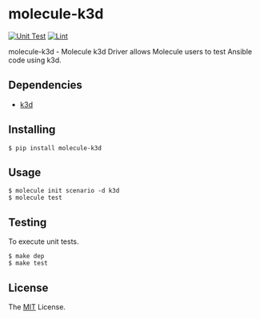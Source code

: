 # molecule-k3d

[![Unit Test](https://github.com/retr0h/molecule-k3d/actions/workflows/unit.yml/badge.svg)](https://github.com/retr0h/molecule-k3d/actions/workflows/unit.yml)
[![Lint](https://github.com/retr0h/molecule-k3d/actions/workflows/lint.yml/badge.svg)](https://github.com/retr0h/molecule-k3d/actions/workflows/lint.yml)

molecule-k3d - Molecule k3d Driver allows Molecule users to test Ansible code using k3d.

## Dependencies

* [k3d][]

## Installing

    $ pip install molecule-k3d

## Usage

    $ molecule init scenario -d k3d
    $ molecule test

## Testing

To execute unit tests.

    $ make dep
    $ make test

## License

The [MIT] License.

[k3d]: https://k3d.io/
[MIT]: LICENSE

